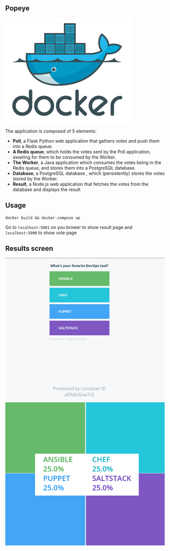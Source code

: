 ## Popeye
![docker logo](./images/docker.png)

The application is composed of 5 elements:
- **Poll**, a Flask Python web application that gathers votes and push them into a Redis queue.
- **A Redis queue**, which holds the votes sent by the Poll application, awaiting for them to be
consumed by the Worker.
- **The Worker**, a Java application which consumes the votes being in the Redis queue, and stores
them into a PostgreSQL database.
- **Database**, a PostgreSQL database , which (persistently) stores the votes stored by the Worker.
- **Result**, a Node.js web application that fetches the votes from the database and displays the result

## Usage
```
docker build && docker-compose up
```
Go to `localhost:5001` on you brower to show result page and `localhost:5000` to show vote page

## Results screen
![vote](./images/vote.png)
![result](./images/result.png)
